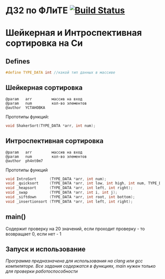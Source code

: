 # ДЗ2 по ФЛиТЕ [![Build Status](https://travis-ci.org/ph4nt0m7/bmstu_dz.svg)](https://travis-ci.org/ph4nt0m7/bmstu_dz)
# Шейкерная и Интроспективная сортировка на Си

Defines
---
``` C
#define TYPE_DATA int //какой тип данных в массиве
```
Шейкерная сортировка
---
    @param   arr         массив на вход
    @param   num         кол-во элементов
    @author  YCTAHOBKA
    
Прототипы функций:
``` c
void ShakerSort(TYPE_DATA *arr, int num);
```
Интроспективная сортировка
---
    @param   arr         массив на вход
    @param   num         кол-во элементов
    @author  ph4nt0m7

Прототипы функций
``` c
void IntroSort      (TYPE_DATA *arr, int num);
void _quicksort     (TYPE_DATA *arr, int low, int high, int num, TYPE_DATA pivot, int recursion_depth);
void _heapsort      (TYPE_DATA *arr, int left, int right);
void _swap          (TYPE_DATA *arr, int i, int j);
void _siftdown      (TYPE_DATA *arr, int root, int bottom);
void _insertionsort (TYPE_DATA *arr, int left, int right);
```
main()
---
Содержит проверку на 20 значений, если проходит проверку - то возвращает 0, если нет - 1

Запуск и использование
------------
*Программа предназначена для использования на clang или gcc компиляторе. Все задания содержатся в функциях, main нужен только для проверки работоспособности*
